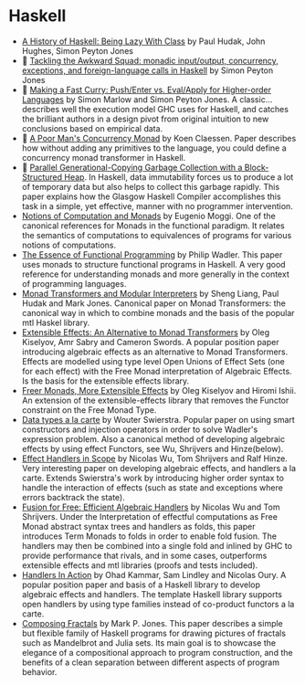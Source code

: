 # Haskell

* [A History of Haskell: Being Lazy With Class](http://research.microsoft.com/en-us/um/people/simonpj/papers/history-of-haskell/history.pdf) by Paul Hudak, John Hughes, Simon Peyton Jones
* :scroll: [Tackling the Awkward Squad: monadic input/output, concurrency, exceptions, and foreign-language calls in Haskell](tackling-the-awkward-squad-monadic-input-output-concurrency-exceptions-and-foreign-language-calls-in-haskell.pdf) by Simon Peyton Jones
* :scroll: [Making a Fast Curry: Push/Enter vs. Eval/Apply for Higher-order Languages](making-a-fast-curry-push-enter-versus-eval-apply-for-higher-order-languages.pdf) by Simon Marlow and Simon Peyton Jones. A classic... describes well the execution model GHC uses for Haskell, and catches the brilliant authors in a design pivot from original intuition to new conclusions based on empirical data.
* :scroll: [A Poor Man's Concurrency Monad](a-poor-mans-concurrency-monad.pdf) by Koen Claessen. Paper describes how without adding any primitives to the language, you could define a concurrency monad transformer in Haskell.
* :scroll: [Parallel Generational-Copying Garbage Collection with a Block-Structured Heap](../../garbage_collection/parallel_generational_copying_garbage_collection_with_a_block_structured_heap.pdf). In Haskell, data immutability forces us to produce a lot of temporary data but also helps to collect this garbage rapidly. This paper explains how the Glasgow Haskell Compiler accomplishes this task in a simple, yet effective, manner with no programmer intervention.
* [Notions of Computation and Monads](https://ac.els-cdn.com/0890540191900524/1-s2.0-0890540191900524-main.pdf?_tid=45497e1c-b5c9-11e7-963f-00000aacb361&acdnat=1508526351_2f3bf288ce0f81ff89fb10ece92eeb9e) by Eugenio Moggi. One of the canonical references for Monads in the functional paradigm. It relates the semantics of computations to equivalences of programs for various notions of computations.
* [The Essence of Functional Programming](https://page.mi.fu-berlin.de/scravy/realworldhaskell/materialien/the-essence-of-functional-programming.pdf) by Philip Wadler. This paper uses monads to structure functional programs in Haskell. A very good reference for understanding monads and more generally in the context of programming languages.
* [Monad Transformers and Modular Interpreters](http://haskell.cs.yale.edu/wp-content/uploads/2011/02/POPL96-Modular-interpreters.pdf) by Sheng Liang, Paul Hudak and Mark Jones. Canonical paper on Monad Transformers: the canonical way in which to combine monads and the basis of the popular mtl Haskel library.
* [Extensible Effects: An Alternative to Monad Transformers](http://okmij.org/ftp/Haskell/extensible/exteff.pdf) by Oleg Kiselyov, Amr Sabry and Cameron Swords. A popular position paper introducing algebraic effects as an alternative to Monad Transformers. Effects are modelled using type level Open Unions of Effect Sets (one for each effect) with the Free Monad interpretation of Algebraic Effects. Is the basis for the extensible effects library.
* [Freer Monads, More Extensible Effects](http://okmij.org/ftp/Haskell/extensible/more.pdf) by Oleg Kiselyov and Hiromi Ishii. An extension of the extensible-effects library that removes the Functor constraint on the Free Monad Type.
* [Data types a la carte](http://www.cs.ru.nl/~W.Swierstra/Publications/DataTypesALaCarte.pdf) by Wouter Swierstra. Popular paper on using smart constructors and injection operators in order to solve Wadler's expression problem. Also a canonical method of developing algebraic effects by using effect Functors, see Wu, Shrijvers and Hinze(below).
* [Effect Handlers in Scope](http://www.cs.ox.ac.uk/people/nicolas.wu/papers/Scope.pdf) by Nicolas Wu, Tom Shrijvers and Ralf Hinze. Very interesting paper on developing algebraic effects, and handlers a la carte. Extends Swierstra's work by introducing higher order syntax to handle the interaction of effects (such as state and exceptions where errors backtrack the state). 
* [Fusion for Free: Efficient Algebraic Handlers](https://people.cs.kuleuven.be/~tom.schrijvers/Research/papers/mpc2015.pdf) by Nicolas Wu and Tom Shrijvers. Under the Interpretation of effectful computations as Free Monad abstract syntax trees and handlers as folds, this paper introduces Term Monads to folds in order to enable fold fusion. The handlers may then be combined into a single fold and inlined by GHC to provide performance that rivals, and in some cases, outperforms extensible effects and mtl libraries (proofs and tests included).
* [Handlers In Action](http://homepages.inf.ed.ac.uk/slindley/papers/handlers.pdf) by Ohad Kammar, Sam Lindley and Nicolas Oury. A popular position paper and basis of a Haskell library to develop algebraic effects and handlers. The template Haskell library supports open handlers by using type families instead of co-product functors a la carte.
* [Composing Fractals](http://web.cecs.pdx.edu/~mpj/pubs/composing-fractals.pdf) by Mark P. Jones. This paper describes a simple but flexible family of Haskell programs for drawing pictures of fractals such as Mandelbrot and Julia sets. Its main goal is to showcase the elegance of a compositional approach to program construction, and the benefits of a clean separation between different aspects of program behavior.
